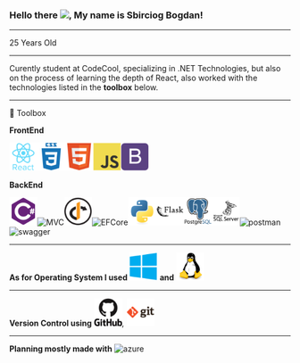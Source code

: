 ### Hello there <img src="https://raw.githubusercontent.com/MartinHeinz/MartinHeinz/master/wave.gif" width="30px" style="max-width:100%;">, My name is Sbirciog Bogdan!
---
25 Years Old

---
Curently student at CodeCool, specializing in .NET Technologies, but also on the process of learning the depth of React, also worked with the technologies listed in the **toolbox** below.


---

🧰 Toolbox


**FrontEnd**

<img src="https://github.com/devicons/devicon/blob/master/icons/react/react-original-wordmark.svg" Alt="ReactLogo" width="50" height="50" /><img src="https://github.com/devicons/devicon/raw/master/icons/css3/css3-plain-wordmark.svg" alt="Css" width="50" height="50" style="max-width:100%;"/><img src="https://github.com/devicons/devicon/raw/master/icons/html5/html5-original.svg" alt="html5" width="50" height="50" style="max-width:100%;"/><img src="https://github.com/devicons/devicon/raw/master/icons/javascript/javascript-original.svg" alt="JS" width="50" height="50" style="max-width:100%;" /><img src="https://github.com/devicons/devicon/raw/master/icons/bootstrap/bootstrap-plain.svg" alt="bootstrap" width="50" height="50" style="max-width:100%;"/>

**BackEnd**

<img src="https://github.com/devicons/devicon/raw/master/icons/csharp/csharp-plain.svg" alt="Csharp" width="50" height="50" style="max-width:100%;"/><img src="https://github.com/campusMVP/dotnetCoreLogoPack/raw/master/ASP.NET%20Core%20MVC/Bitmap%20RGB/ASP.NET-Core-MVC_Logo_2colors_Boxed_RGB_bitmap_MEDIUM.png" alt="MVC" width="110" height="50" style="max-width:100%;"/><img src="https://github.com/IdentityServer/Artwork/raw/main/Logos/IDserver_icon.svg" alt="IdentityServer" width="50" height="50" style="max-width:100%;"/><img src="https://github.com/campusMVP/dotnetCoreLogoPack/raw/master/Entity%20Framework%20Core/Bitmap%20RGB/Bitmap-BIG_Entity-Framework-Core-Logo_2Colors_Boxed_RGB.png" alt="EFCore" width="150" height="50" style="max-width:100%;"/><img src="https://github.com/devicons/devicon/raw/master/icons/python/python-original.svg" alt="python" width="50" height="50" style="max-width:100%;"/><img src="https://github.com/devicons/devicon/raw/master/icons/flask/flask-original-wordmark.svg" alt="flask" width="50" height="50" style="max-width:100%;"/><img src="https://github.com/devicons/devicon/raw/master/icons/postgresql/postgresql-original-wordmark.svg" alt="postgreSQL" width="50" height="50" style="max-width:100%;"/><img src="https://github.com/devicons/devicon/raw/master/icons/microsoftsqlserver/microsoftsqlserver-plain-wordmark.svg" alt="SQLServer" width="50" height="50" style="max-width:100%;"/><img src="https://camo.githubusercontent.com/6b3fa9c81cf0e9ab62d8459f58cc160b2a458baa4411a26e5f7eaa9657e05bc5/68747470733a2f2f63646e2e737667706f726e2e636f6d2f6c6f676f732f706f73746d616e2e737667" alt="postman" width="50" height="50" data-canonical-src="https://cdn.svgporn.com/logos/postman.svg" style="max-width:100%;"/><img src="https://github.com/go-swagger/go-swagger/raw/master/docs/favicon.ico" alt="swagger" width="50" height="50" style="max-width:100%;"/>

---

**As for Operating System I used**   <img src="https://github.com/devicons/devicon/raw/master/icons/windows8/windows8-original.svg" alt="Windows" width="50" height="50" style="max-width:100%;"/>      **and**      <img src="https://github.com/devicons/devicon/raw/master/icons/linux/linux-original.svg" alt="linux" width="50" height="50" style="max-width:100%;"> 

---

**Version Control using** <img src="https://github.com/devicons/devicon/raw/master/icons/github/github-original-wordmark.svg" alt="github" width="50" height="50" style="max-width:100%;">, <img src="https://github.com/devicons/devicon/raw/master/icons/git/git-original-wordmark.svg" alt="git" width="50" height="50" style="max-width:100%;">

---

**Planning mostly made with** <img src="https://github.com/benc-uk/icon-collection/raw/master/logos/azure-offical.svg" alt="azure" width="50" height="50" style="max-width:100%;">

<!--
**SbirciogBogdan/SbirciogBogdan** is a ✨ _special_ ✨ repository because its `README.md` (this file) appears on your GitHub profile.

Here are some ideas to get you started:

- 🔭 I’m currently working on ...
- 🌱 I’m currently learning ...
- 👯 I’m looking to collaborate on ...
- 🤔 I’m looking for help with ...
- 💬 Ask me about ...
- 📫 How to reach me: ...
- 😄 Pronouns: ...
- ⚡ Fun fact: ...
-->
